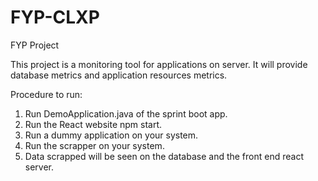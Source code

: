 # FYP-CLXP
FYP Project

This project is a monitoring tool for applications on server. It will provide database metrics and application resources metrics.

Procedure to run: 

1) Run DemoApplication.java of the sprint boot app.
2) Run the React website npm start.
3) Run a dummy application on your system.
4) Run the scrapper on your system.
5) Data scrapped will be seen on the database and the front end react server.
